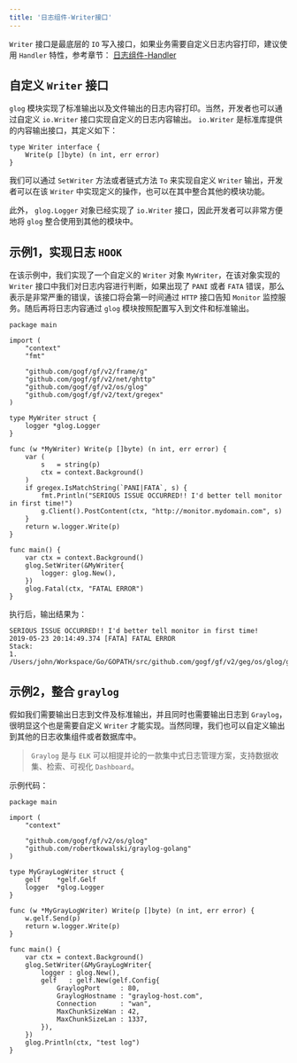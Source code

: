 ```yaml
---
title: '日志组件-Writer接口'
---
```


`Writer` 接口是最底层的 `IO` 写入接口，如果业务需要自定义日志内容打印，建议使用 `Handler` 特性，参考章节： [日志组件-Handler](/docs/核心组件/日志组件/日志组件-Handler)

## 自定义 `Writer` 接口

`glog` 模块实现了标准输出以及文件输出的日志内容打印。当然，开发者也可以通过自定义 `io.Writer` 接口实现自定义的日志内容输出。 `io.Writer` 是标准库提供的内容输出接口，其定义如下：

```
type Writer interface {
	Write(p []byte) (n int, err error)
}
```

我们可以通过 `SetWriter` 方法或者链式方法 `To` 来实现自定义 `Writer` 输出，开发者可以在该 `Writer` 中实现定义的操作，也可以在其中整合其他的模块功能。

此外， `glog.Logger` 对象已经实现了 `io.Writer` 接口，因此开发者可以非常方便地将 `glog` 整合使用到其他的模块中。

## 示例1，实现日志 `HOOK`

在该示例中，我们实现了一个自定义的 `Writer` 对象 `MyWriter`，在该对象实现的 `Writer` 接口中我们对日志内容进行判断，如果出现了 `PANI` 或者 `FATA` 错误，那么表示是非常严重的错误，该接口将会第一时间通过 `HTTP` 接口告知 `Monitor` 监控服务。随后再将日志内容通过 `glog` 模块按照配置写入到文件和标准输出。

```
package main

import (
	"context"
	"fmt"

	"github.com/gogf/gf/v2/frame/g"
	"github.com/gogf/gf/v2/net/ghttp"
	"github.com/gogf/gf/v2/os/glog"
	"github.com/gogf/gf/v2/text/gregex"
)

type MyWriter struct {
	logger *glog.Logger
}

func (w *MyWriter) Write(p []byte) (n int, err error) {
	var (
		s   = string(p)
		ctx = context.Background()
	)
	if gregex.IsMatchString(`PANI|FATA`, s) {
		fmt.Println("SERIOUS ISSUE OCCURRED!! I'd better tell monitor in first time!")
		g.Client().PostContent(ctx, "http://monitor.mydomain.com", s)
	}
	return w.logger.Write(p)
}

func main() {
	var ctx = context.Background()
	glog.SetWriter(&MyWriter{
		logger: glog.New(),
	})
	glog.Fatal(ctx, "FATAL ERROR")
}
```

执行后，输出结果为：

```
SERIOUS ISSUE OCCURRED!! I'd better tell monitor in first time!
2019-05-23 20:14:49.374 [FATA] FATAL ERROR
Stack:
1. /Users/john/Workspace/Go/GOPATH/src/github.com/gogf/gf/v2/geg/os/glog/glog_writer_hook.go:27
```

## 示例2，整合 `graylog`

假如我们需要输出日志到文件及标准输出，并且同时也需要输出日志到 `Graylog`，很明显这个也是需要自定义 `Writer` 才能实现。当然同理，我们也可以自定义输出到其他的日志收集组件或者数据库中。

> `Graylog` 是与 `ELK` 可以相提并论的一款集中式日志管理方案，支持数据收集、检索、可视化 `Dashboard`。

示例代码：

```
package main

import (
	"context"

	"github.com/gogf/gf/v2/os/glog"
	"github.com/robertkowalski/graylog-golang"
)

type MyGrayLogWriter struct {
	gelf    *gelf.Gelf
	logger  *glog.Logger
}

func (w *MyGrayLogWriter) Write(p []byte) (n int, err error) {
	w.gelf.Send(p)
	return w.logger.Write(p)
}

func main() {
	var ctx = context.Background()
	glog.SetWriter(&MyGrayLogWriter{
		logger : glog.New(),
		gelf   : gelf.New(gelf.Config{
			GraylogPort     : 80,
			GraylogHostname : "graylog-host.com",
			Connection      : "wan",
			MaxChunkSizeWan : 42,
			MaxChunkSizeLan : 1337,
		}),
	})
	glog.Println(ctx, "test log")
}
```